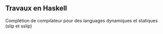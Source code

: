 ## Travaux en Haskell 
Complétion de compilateur pour des languages dynamiques et statiques (slip et sslip)
